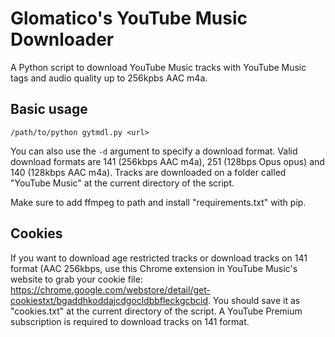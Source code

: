 # Glomatico's YouTube Music Downloader
A Python script to download YouTube Music tracks with YouTube Music tags and audio quality up to 256kpbs AAC m4a.

## Basic usage
```
/path/to/python gytmdl.py <url>
```
You can also use the `-d` argument to specify a download format. Valid download formats are 141 (256kbps AAC m4a), 251 (128bps Opus opus) and 140 (128kbps AAC m4a). Tracks are downloaded on a folder called "YouTube Music" at the current directory of the script. 

Make sure to add ffmpeg to path and install "requirements.txt" with pip.

## Cookies
If you want to download age restricted tracks or download tracks on 141 format (AAC 256kbps, use this Chrome extension in YouTube Music's website to grab your cookie file: https://chrome.google.com/webstore/detail/get-cookiestxt/bgaddhkoddajcdgocldbbfleckgcbcid. You should save it as "cookies.txt" at the current directory of the script. A YouTube Premium subscription is required to download tracks on 141 format.
